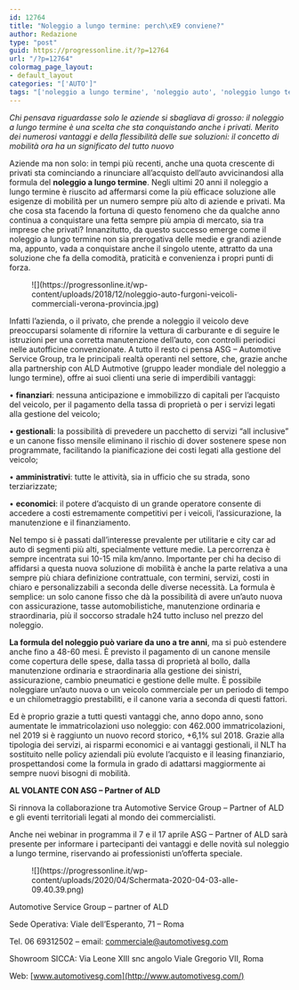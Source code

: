 ```yaml
---
id: 12764
title: "Noleggio a lungo termine: perch\xE9 conviene?"
author: Redazione
type: "post"
guid: https://progressonline.it/?p=12764
url: "/?p=12764"
colormag_page_layout:
- default_layout
categories: "['AUTO']"
tags: "['noleggio a lungo termine', 'noleggio auto', 'noleggio lungo termine']"
---
```


*Chi pensava riguardasse solo le aziende si sbagliava di grosso: il noleggio a lungo termine è una scelta che sta conquistando anche i privati. Merito dei numerosi vantaggi e della flessibilità delle sue soluzioni: il concetto di mobilità ora ha un significato del tutto nuovo*

Aziende ma non solo: in tempi più recenti, anche una quota crescente di privati sta cominciando a rinunciare all’acquisto dell’auto avvicinandosi alla formula del **noleggio a lungo termine**. Negli ultimi 20 anni il noleggio a lungo termine è riuscito ad affermarsi come la più efficace soluzione alle esigenze di mobilità per un numero sempre più alto di aziende e privati. Ma che cosa sta facendo la fortuna di questo fenomeno che da qualche anno continua a conquistare una fetta sempre più ampia di mercato, sia tra imprese che privati? Innanzitutto, da questo successo emerge come il noleggio a lungo termine non sia prerogativa delle medie e grandi aziende ma, appunto, vada a conquistare anche il singolo utente, attratto da una soluzione che fa della comodità, praticità e convenienza i propri punti di forza.

<div class="wp-block-image"><figure class="aligncenter size-large">![](https://progressonline.it/wp-content/uploads/2018/12/noleggio-auto-furgoni-veicoli-commerciali-verona-provincia.jpg)</figure></div>Infatti l’azienda, o il privato, che prende a noleggio il veicolo deve preoccuparsi solamente di rifornire la vettura di carburante e di seguire le istruzioni per una corretta manutenzione dell’auto, con controlli periodici nelle autofficine convenzionate. A tutto il resto ci pensa ASG – Automotive Service Group, tra le principali realtà operanti nel settore, che, grazie anche alla partnership con ALD Autmotive (gruppo leader mondiale del noleggio a lungo termine), offre ai suoi clienti una serie di imperdibili vantaggi:

• **finanziari**: nessuna anticipazione e immobilizzo di capitali per l’acquisto del veicolo, per il pagamento della tassa di proprietà o per i servizi legati alla gestione del veicolo;

• **gestionali**: la possibilità di prevedere un pacchetto di servizi “all inclusive” e un canone fisso mensile eliminano il rischio di dover sostenere spese non programmate, facilitando la pianificazione dei costi legati alla gestione del veicolo;

• **amministrativi**: tutte le attività, sia in ufficio che su strada, sono terziarizzate;

• **economici**: il potere d’acquisto di un grande operatore consente di accedere a costi estremamente competitivi per i veicoli, l’assicurazione, la manutenzione e il finanziamento.

Nel tempo si è passati dall’interesse prevalente per utilitarie e city car ad auto di segmenti più alti, specialmente vetture medie. La percorrenza è sempre incentrata sui 10-15 mila km/anno. Importante per chi ha deciso di affidarsi a questa nuova soluzione di mobilità è anche la parte relativa a una sempre più chiara definizione contrattuale, con termini, servizi, costi in chiaro e personalizzabili a seconda delle diverse necessità. La formula è semplice: un solo canone fisso che dà la possibilità di avere un’auto nuova con assicurazione, tasse automobilistiche, manutenzione ordinaria e straordinaria, più il soccorso stradale h24 tutto incluso nel prezzo del noleggio.

**La formula del noleggio può variare da uno a tre anni**, ma si può estendere anche fino a 48-60 mesi. È previsto il pagamento di un canone mensile come copertura delle spese, dalla tassa di proprietà al bollo, dalla manutenzione ordinaria e straordinaria alla gestione dei sinistri, assicurazione, cambio pneumatici e gestione delle multe. È possibile noleggiare un’auto nuova o un veicolo commerciale per un periodo di tempo e un chilometraggio prestabiliti, e il canone varia a seconda di questi fattori.

Ed è proprio grazie a tutti questi vantaggi che, anno dopo anno, sono aumentate le immatricolazioni uso noleggio: con 462.000 immatricolazioni, nel 2019 si è raggiunto un nuovo record storico, +6,1% sul 2018. Grazie alla tipologia dei servizi, ai risparmi economici e ai vantaggi gestionali, il NLT ha sostituito nelle policy aziendali più evolute l’acquisto e il leasing finanziario, prospettandosi come la formula in grado di adattarsi maggiormente ai sempre nuovi bisogni di mobilità.

**AL VOLANTE CON ASG – Partner of ALD**

Si rinnova la collaborazione tra Automotive Service Group – Partner of ALD e gli eventi territoriali legati al mondo dei commercialisti.

Anche nei webinar in programma il 7 e il 17 aprile ASG – Partner of ALD sarà presente per informare i partecipanti dei vantaggi e delle novità sul noleggio a lungo termine, riservando ai professionisti un’offerta speciale.

<div class="wp-block-image"><figure class="aligncenter size-large">![](https://progressonline.it/wp-content/uploads/2020/04/Schermata-2020-04-03-alle-09.40.39.png)</figure></div>Automotive Service Group – partner of ALD

Sede Operativa: Viale dell’Esperanto, 71 – Roma

Tel. 06 69312502 – email: commerciale@automotivesg.com

Showroom SICCA: Via Leone XIII snc angolo Viale Gregorio VII, Roma

Web: [www.automotivesg.com](http://www.automotivesg.com/)